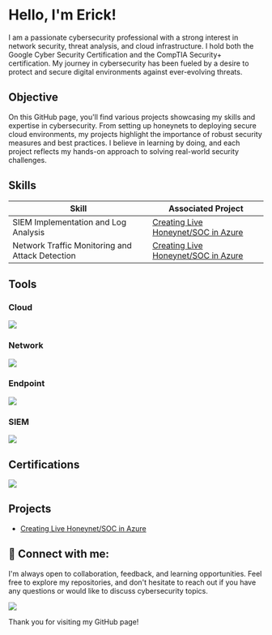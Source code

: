 # Hello, I'm Erick!

I am a passionate cybersecurity professional with a strong interest in network security, threat analysis, and cloud infrastructure. I hold both the Google Cyber Security Certification and the CompTIA Security+ certification. My journey in cybersecurity has been fueled by a desire to protect and secure digital environments against ever-evolving threats.

## Objective

On this GitHub page, you'll find various projects showcasing my skills and expertise in cybersecurity. From setting up honeynets to deploying secure cloud environments, my projects highlight the importance of robust security measures and best practices. I believe in learning by doing, and each project reflects my hands-on approach to solving real-world security challenges.

## Skills

| Skill                                         | Associated Project         |
|-----------------------------------------------|----------------------------|
| SIEM Implementation and Log Analysis          | <a href="https://github.com/erickjsanz/Cloud-Honeypot">Creating Live Honeynet/SOC in Azure</a>|
| Network Traffic Monitoring and Attack Detection | <a href="https://github.com/erickjsanz/Cloud-Honeypot">Creating Live Honeynet/SOC in Azure</a>|

## Tools

### Cloud
<div>
    <img src="https://img.shields.io/badge/-Microsoft%20Azure-0078D4?&style=for-the-badge&logo=Microsoft%20Azure&logoColor=white" />
</div>

### Network
<div>
    <img src="https://img.shields.io/badge/-Wireshark-1679A7?&style=for-the-badge&logo=Wireshark&logoColor=white" />
</div>

### Endpoint
<div>
    <img src="https://img.shields.io/badge/-Microsoft_Defender_for_Endpoint-00A4EF?&style=for-the-badge&logo=Microsoft&logoColor=white" />
</div>

### SIEM
<div>
    <img src="https://img.shields.io/badge/-Microsoft_Sentinel-0078D4?&style=for-the-badge&logo=Microsoft&logoColor=white" />
</div>

## Certifications
<div>
<img src="https://img.shields.io/badge/-Security%2B-FF0000?&style=for-the-badge&logo=CompTIA&logoColor=white" />
</div>

## Projects
- <a href="https://github.com/erickjsanz/Cloud-Honeypot">Creating Live Honeynet/SOC in Azure</a>

<h2> 🤳 Connect with me:</h2>

I'm always open to collaboration, feedback, and learning opportunities. Feel free to explore my repositories, and don't hesitate to reach out if you have any questions or would like to discuss cybersecurity topics.

<a href="https://linkedin.com/in/erickjsanz/"><img src="https://img.shields.io/badge/-LinkedIn-0072b1?&style=for-the-badge&logo=linkedin&logoColor=white" /></a>

Thank you for visiting my GitHub page!


